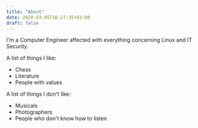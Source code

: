 ```yaml
---
title: "About"
date: 2020-03-05T16:27:35+01:00
draft: false
---
```


I'm a Computer Engineer affected with everything concerning Linux and IT Security.


A list of things I like:


- Chess
- Literature
- People with values

A list of things I don't like:

- Musicals
- Photographers
- People who don't know how to listen
